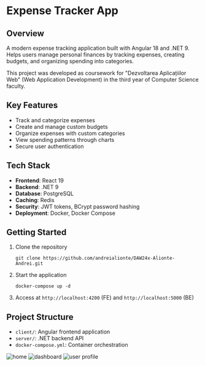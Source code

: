 # Expense Tracker App

## Overview
A modern expense tracking application built with Angular 18 and .NET 9. Helps users manage personal finances by tracking expenses, creating budgets, and organizing spending into categories.

This project was developed as coursework for "Dezvoltarea Aplicațiilor Web" (Web Application Development) in the third year of Computer Science faculty.

## Key Features
- Track and categorize expenses
- Create and manage custom budgets
- Organize expenses with custom categories
- View spending patterns through charts
- Secure user authentication

## Tech Stack
- **Frontend**: React 19
- **Backend**: .NET 9
- **Database**: PostgreSQL
- **Caching**: Redis
- **Security**: JWT tokens, BCrypt password hashing
- **Deployment**: Docker, Docker Compose

## Getting Started
1. Clone the repository
   ```
   git clone https://github.com/andreialionte/DAW24x-Alionte-Andrei.git
   ```

2. Start the application
   ```
   docker-compose up -d
   ```

3. Access at `http://localhost:4200` (FE) and `http://localhost:5000` (BE)

## Project Structure
- `client/`: Angular frontend application
- `server/`: .NET backend API
- `docker-compose.yml`: Container orchestration

![home](https://github.com/user-attachments/assets/d7cb9814-ca70-422f-91e6-b42a8a4634d0)
![dashboard](https://github.com/user-attachments/assets/e93ba610-4a97-4972-9df2-56696201eef8)
![user profile](https://github.com/user-attachments/assets/9e0c373b-c0f9-4986-9c36-9f1c4cbfeec4)

